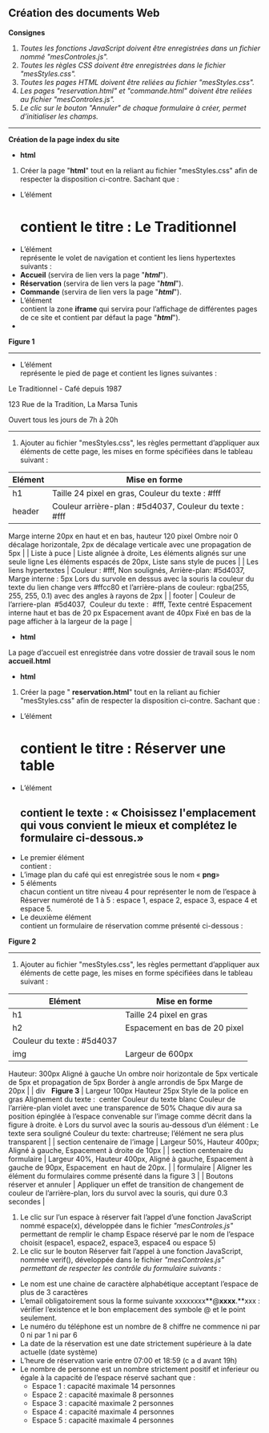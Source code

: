 **Création des documents Web**
---
**Consignes**

1. *Toutes les fonctions JavaScript doivent être enregistrées dans un fichier nommé "mesControles.js".*
2. *Toutes les règles CSS doivent être enregistrées dans le fichier "mesStyles.css".*
3. *Toutes les pages HTML doivent être reliées au fichier "mesStyles.css".*
4. *Les pages "reservation.html" et "commande.html" doivent être reliées au fichier "mesControles.js".*
5. *Le clic sur le bouton "Annuler" de chaque formulaire à créer, permet d’initialiser les champs.*
---
**Création de la page index du site**

- **html**
1. Créer la page "**html**" tout en la reliant au fichier "mesStyles.css" afin de respecter la disposition ci-contre. Sachant que :
- L’élément **<h1>** contient le titre : **Le Traditionnel**
- L’élément **<nav>** représente le volet de navigation et contient les liens hypertextes suivants :
- **Accueil** (servira de lien vers la page "***html***").
- **Réservation** (servira de lien vers la page "***html***").
- **Commande** (servira de lien vers la page "***html***").
- L’élément <main> contient la zone **iframe** qui servira pour l’affichage de différentes pages de ce site et contient par défaut la page "***html***").
- 

**Figure 1**

---

- L’élément **<footer>** représente le pied de page et contient les lignes suivantes :

Le Traditionnel - Café depuis 1987

123 Rue de la Tradition, La Marsa Tunis

Ouvert tous les jours de 7h à 20h

---

1. Ajouter au fichier "mesStyles.css", les règles permettant d’appliquer aux éléments de cette page, les mises en forme spécifiées dans le tableau suivant :

| **Elément** | **Mise en forme** |
| --- | --- |
| h1 | Taille 24 pixel en gras, Couleur du texte : #fff |
| header | Couleur arrière-plan : #5d4037, Couleur du texte : #fff
Marge interne 20px en haut et en bas, hauteur 120 pixel
Ombre noir 0 décalage horizontale, 2px de décalage verticale avec une propagation de 5px |
| Liste à puce | Liste alignée à droite, Les éléments alignés sur une seule ligne
Les éléments espacés de 20px, Liste sans style de puces |
| Les liens hypertextes | Couleur : #fff, Non soulignés, Arrière-plan: #5d4037, Marge interne : 5px
Lors du survole en dessus avec la souris la couleur du texte du lien change vers #ffcc80 et l’arrière-plans de couleur: rgba(255, 255, 255, 0.1) avec des angles à rayons de 2px |
| footer | Couleur de l’arriere-plan  #5d4037,  Couleur du texte :  #fff, Texte centré
Espacement interne haut et bas de 20 px
Espacement avant de 40px
Fixé en bas de la page afficher à la largeur de la page |
- **html**

La page d’accueil est enregistrée dans votre dossier de travail sous le nom **accueil.html**

- **html**
1. Créer la page " **reservation.html**" tout en la reliant au fichier "mesStyles.css" afin de respecter la disposition ci-contre. Sachant que :
- L’élément **<h1>** contient le titre : **Réserver une table**
- L’élément **<h2>** contient le texte : « **Choisissez l'emplacement qui vous convient le mieux et complétez le formulaire ci-dessous.**»
- Le premier élément **<section>** contient :
- L’image plan du café qui est enregistrée sous le nom « **png**»
- 5 éléments **<div>** chacun contient un titre niveau 4 pour représenter le nom de l’espace à Réserver numéroté de 1 à 5 : espace 1, espace 2, espace 3, espace 4 et espace 5.
- Le deuxième élément **<section>** contient un formulaire de réservation comme présenté ci-dessous :

**Figure 2**

---

1. Ajouter au fichier "mesStyles.css", les règles permettant d’appliquer aux éléments de cette page, les mises en forme spécifiées dans le tableau suivant :

| **Elément** | **Mise en forme** |
| --- | --- |
| h1 | Taille 24 pixel en gras |
| h2 | Espacement en bas de 20 pixel
Couleur du texte : #5d4037 |
| img | Largeur de 600px
Hauteur: 300px
Aligné à gauche
Un ombre noir horizontale de 5px verticale de 5px et propagation de 5px
Border à angle arrondis de 5px
Marge de 20px |
| div
 
**Figure 3**
 | Largeur 100px
Hauteur 25px
Style de la police en gras
Alignement du texte :  center 
Couleur du texte blanc
Couleur de l’arrière-plan violet avec une transparence de 50% 
Chaque div aura sa position épinglée à l’espace convenable sur l’image comme décrit dans la figure à droite.
è Lors du survol avec la souris au-dessous d’un élément :
Le texte sera souligné
Couleur du texte: chartreuse;
l’élément ne sera plus transparent |
| section centenaire de l’image | Largeur 50%, Hauteur 400px;
Aligné à gauche,
Espacement à droite de 10px |
| section centenaire du formulaire | Largeur 40%, Hauteur 400px,
Aligné à gauche,
Espacement à gauche de 90px,
Espacement  en haut de 20px. |
| formulaire | Aligner les élément du formulaires comme présenté dans la figure 3 |
| Boutons réserver et annuler | Appliquer un effet de transition de changement de couleur de l’arrière-plan, lors du survol avec la souris, qui dure 0.3 secondes
 |
1. Le clic sur l’un espace à réserver fait l’appel d’une fonction JavaScript nommé espace(x), développée dans le fichier *"mesControles.js"* permettant de remplir le champ Espace réservé par le nom de l’espace choisit (espace1, espace2, espace3, espace4 ou espace 5)
2. Le clic sur le bouton Réserver fait l’appel à une fonction JavaScript, nommée verif(), développée dans le fichier *"mesControles.js" permettant de respecter les contrôle du formulaire suivants :*
- Le nom est une chaine de caractère alphabétique acceptant l’espace de plus de 3 caractères
- L’email obligatoirement sous la forme suivante xxxxxxxx**@**xxxx**.**xxx : vérifier l’existence et le bon emplacement des symbole @ et le point seulement.
- Le numéro du téléphone est un nombre de 8 chiffre ne commence ni par 0 ni par 1 ni par 6
- La date de la réservation est une date strictement supérieure à la date actuelle (date système)
- L’heure de réservation varie entre 07:00 et 18:59 (c a d avant 19h)
- Le nombre de personne est un nombre strictement positif et inferieur ou égale à la capacité de l’espace réservé sachant que :
    - Espace 1 : capacité maximale 14 personnes
    - Espace 2 : capacité maximale 8 personnes
    - Espace 3 : capacité maximale 2 personnes
    - Espace 4 : capacité maximale 4 personnes
    - Espace 5 : capacité maximale 4 personnes
